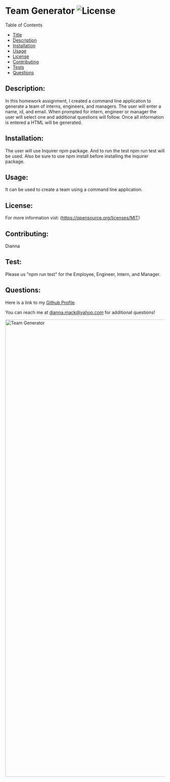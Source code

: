 # Team Generator ![License](https://img.shields.io/badge/License-MIT-yellow.svg)

  Table of Contents

  - [Title](#title)
  - [Description](#description)
  - [Installation](#installation)
  - [Usage](#usage)
  - [License](#license)
  - [Contributing](#contribution)
  - [Tests](#test)
  - [Questions](#questions)

  ## Description:
  In this homework assignment, I created a command line application to generate a team of interns, engineers, and managers. The user will enter a name, id, and email. When prompted for intern, engineer or manager the user will select one and additional questions will follow. Once all information is entered a HTML will be generated.

  ## Installation:
  The user will use Inquirer npm package. And to run the test npm run test will be used. Also be sure to use npm install before installing the inquirer package.

  ## Usage:
  It can be used to create a team using a command line application.
  
  ## License:

  For more information vist: (https://opensource.org/licenses/MIT)

  ## Contributing:
  Dianna

  ## Test:
  Please us "npm run test" for the Employee, Engineer, Intern, and Manager.

  ## Questions:

  Here is a link to my [Github Profile](https://github.com/dmack095-07)

  You can reach me at dianna.mack@yahoo.com for additional questions!
  
  <img width="1440" alt="Team Generator" src="https://user-images.githubusercontent.com/65475404/91925994-3cf98a80-eca4-11ea-9963-0024b1721ad5.png">

